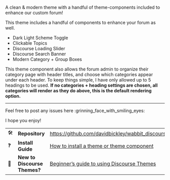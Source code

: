 <!-- Describe this theme/component in one or two sentences -->

A clean & modern theme with a handful of theme-components included to enhance our custom forum!

This theme includes a handful of components to enhance your forum as well.
- Dark Light Scheme Toggle
- Clickable Topics
- Discourse Loading Slider
- Discourse Search Banner
- Modern Category + Group Boxes

This theme component also allows the forum admin to organize their category page with header titles, and choose which categories appear under each header. To keep things simple, I have only allowed up to 5 headings to be used. **If no categories + heading settings are chosen, all categories will render as they do above, this is the default rendering option.**
___

Feel free to post any issues here :grinning_face_with_smiling_eyes:

I hope you enjoy!

||||
|-|-|-|
| :hammer_and_wrench:|**Repository**| https://github.com/davidbickley/wabbit_discourse |
| :question:|**Install Guide**|[How to install a theme or theme component](https://meta.discourse.org/t/how-do-i-install-a-theme-or-theme-component/63682)|
| :open_book:|**New to Discourse Themes?**| [Beginner’s guide to using Discourse Themes](https://meta.discourse.org/t/beginners-guide-to-using-discourse-themes/91966)
